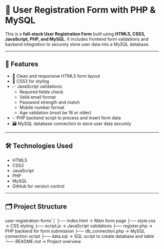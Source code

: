 # 📝 User Registration Form with PHP & MySQL

This is a **full-stack User Registration Form** built using **HTML5, CSS3, JavaScript, PHP, and MySQL**. It includes frontend form validations and backend integration to securely store user data into a MySQL database.

---

## 📌 Features

- 📄 Clean and responsive HTML5 form layout
- 🎨 CSS3 for styling
- ✅ JavaScript validations:
  - Required fields check
  - Valid email format
  - Password strength and match
  - Mobile number format
  - Age validation (must be 18 or older)
- 💡 PHP backend script to process and insert form data
- 🗃️ MySQL database connection to store user data securely

---

## 🛠️ Technologies Used

- HTML5
- CSS3
- JavaScript
- PHP
- MySQL
- GitHub for version control

---

## 🗂️ Project Structure

user-registration-form/
│
├── index.html → Main form page
├── style.css → CSS styling
├── script.js → JavaScript validations
├── register.php → PHP backend for form submission
├── db_connection.php → MySQL connection script
├── data.sql → SQL script to create database and table
└── README.md → Project overview
